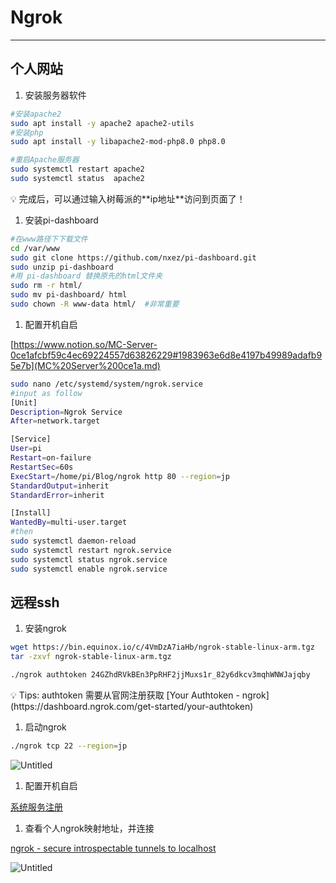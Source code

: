 # Ngrok

---

## 个人网站

1. 安装服务器软件

```bash
#安装apache2
sudo apt install -y apache2 apache2-utils
#安装php
sudo apt install -y libapache2-mod-php8.0 php8.0

#重启Apache服务器   
sudo systemctl restart apache2 
sudo systemctl status  apache2
```

<aside>
💡 完成后，可以通过输入树莓派的**ip地址**访问到页面了！

</aside>

1. 安装pi-dashboard

```bash
#在www路径下下载文件
cd /var/www
sudo git clone https://github.com/nxez/pi-dashboard.git
sudo unzip pi-dashboard
#用 pi-dashboard 替换原先的html文件夹
sudo rm -r html/
sudo mv pi-dashboard/ html
sudo chown -R www-data html/  #非常重要
```

1. 配置开机自启

[https://www.notion.so/MC-Server-0ce1afcbf59c4ec69224557d63826229#1983963e6d8e4197b49989adafb95e7b](MC%20Server%200ce1a.md)

```bash
sudo nano /etc/systemd/system/ngrok.service
#input as follow
[Unit]
Description=Ngrok Service
After=network.target

[Service]
User=pi
Restart=on-failure
RestartSec=60s
ExecStart=/home/pi/Blog/ngrok http 80 --region=jp
StandardOutput=inherit
StandardError=inherit

[Install]
WantedBy=multi-user.target
#then
sudo systemctl daemon-reload
sudo systemctl restart ngrok.service
sudo systemctl status ngrok.service
sudo systemctl enable ngrok.service
```

## 远程ssh

1. 安装ngrok

```bash
wget https://bin.equinox.io/c/4VmDzA7iaHb/ngrok-stable-linux-arm.tgz
tar -zxvf ngrok-stable-linux-arm.tgz
```

```bash
./ngrok authtoken 24GZhdRVkBEn3PpRHF2jjMuxs1r_82y6dkcv3mqhWNWJajqby
```

<aside>
💡 Tips: authtoken 需要从官网注册获取 [Your Authtoken - ngrok](https://dashboard.ngrok.com/get-started/your-authtoken)

</aside>

1. 启动ngrok

```bash
./ngrok tcp 22 --region=jp
```

![Untitled](Ngrok%2030e4c/Untitled.png)

1. 配置开机自启

[系统服务注册](../Linux%206d393/%E7%B3%BB%E7%BB%9F%E6%9C%8D%E5%8A%A1%E6%B3%A8%E5%86%8C%20998d1.md) 

1. 查看个人ngrok映射地址，并连接

[ngrok - secure introspectable tunnels to localhost](https://dashboard.ngrok.com/endpoints/status)

![Untitled](Ngrok%2030e4c/Untitled%201.png)